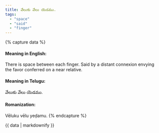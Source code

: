 ```yaml
---
title: వేలుకు వేలు యెడము.
tags:
  - "space"
  - "said"
  - "finger"
---
```


{% capture data %}
#### Meaning in English:
There is space between each finger.
Said by a distant connexion envying the favor conferred on a near relative.

#### Meaning in Telugu:
వేలుకు వేలు యెడము.

#### Romanization:
Vēluku vēlu yeḍamu.
{% endcapture %}

{{ data | markdownify }}

